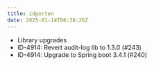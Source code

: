 ```yaml
---
title: idporten
date: 2025-01-14T06:38:26Z
---
```

- Library upgrades
- ID-4914: Revert audit-log lib to 1.3.0 (#243)
- ID-4914: Upgrade to Spring boot 3.4.1 (#240)

